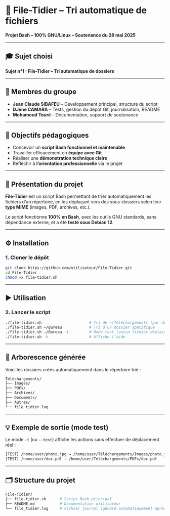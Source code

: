 # 📂 File-Tidier – Tri automatique de fichiers  
**Projet Bash – 100% GNU/Linux – Soutenance du 28 mai 2025**

---

## 🎓 Sujet choisi

**Sujet n°1 : File-Tidier – Tri automatique de dossiers**

---

## 👥 Membres du groupe

- **Jean Claude SIBAFEU** – Développement principal, structure du script  
- **DJénè CAMARA** – Tests, gestion du dépôt Git, journalisation, README 
- **Mohamoud Touré** – Documentation, support de soutenance  

---

## 🎯 Objectifs pédagogiques

- Concevoir un **script Bash fonctionnel et maintenable**
- Travailler efficacement en **équipe avec Git**
- Réaliser une **démonstration technique claire**
- Réfléchir à **l’orientation professionnelle** via le projet

---

## 🧾 Présentation du projet

**File-Tidier** est un script Bash permettant de trier automatiquement les fichiers d’un répertoire, en les déplaçant vers des sous-dossiers selon leur **type MIME** (images, PDF, archives, etc.).

Le script fonctionne **100% en Bash**, avec les outils GNU standards, sans dépendance externe, et a été **testé sous Debian 12**.

---

## ⚙️ Installation

### 1. Cloner le dépôt

```bash
git clone https://github.com/utilisateur/File-Tidier.git
cd File-Tidier
chmod +x file-tidier.sh
```

---

## ▶️ Utilisation

### 2. Lancer le script

```bash
./file-tidier.sh                     # Tri de ~/Téléchargements (par défaut)
./file-tidier.sh ~/Bureau            # Tri d’un dossier spécifique
./file-tidier.sh ~/Bureau -t         # Mode test (aucun fichier déplacé)
./file-tidier.sh -h                  # Affiche l’aide
```

---

## 📂 Arborescence générée

Voici les dossiers créés automatiquement dans le répertoire trié :

```bash
Téléchargements/
├── Images/
├── PDFs/
├── Archives/
├── Documents/
├── Autres/
└── file_tidier.log
```

---

## 💡 Exemple de sortie (mode test)

Le mode `-t` (ou `--test`) affiche les actions sans effectuer de déplacement réel :

```bash
[TEST] /home/user/photo.jpg → /home/user/Téléchargements/Images/photo.jpg
[TEST] /home/user/doc.pdf → /home/user/Téléchargements/PDFs/doc.pdf
```

---

## 🗂️ Structure du projet

```bash
File-Tidier/
├── file-tidier.sh      # Script Bash principal
├── README.md           # Documentation utilisateur
└── file_tidier.log     # Fichier journal (généré automatiquement après exécution)
```


